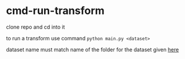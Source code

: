 # cmd-run-transform

clone repo and cd into it

to run a transform use command
`python main.py <dataset>`

dataset name must match name of the folder for the dataset given [here](https://github.com/ONS-OpenData/cmd-transformse)
